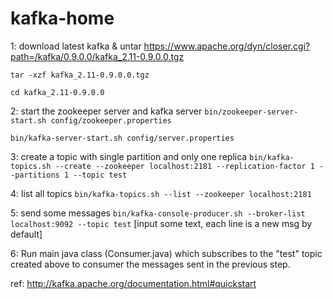 # kafka-home

1: download latest kafka & untar
https://www.apache.org/dyn/closer.cgi?path=/kafka/0.9.0.0/kafka_2.11-0.9.0.0.tgz

``` tar -xzf kafka_2.11-0.9.0.0.tgz ```

``` cd kafka_2.11-0.9.0.0 ```

2: start the zookeeper server and kafka server
``` bin/zookeeper-server-start.sh config/zookeeper.properties ```

``` bin/kafka-server-start.sh config/server.properties ```

3: create a topic with single partition and only one replica
``` bin/kafka-topics.sh --create --zookeeper localhost:2181 --replication-factor 1 --partitions 1 --topic test ```

4: list all topics
``` bin/kafka-topics.sh --list --zookeeper localhost:2181 ```

5: send some messages
``` bin/kafka-console-producer.sh --broker-list localhost:9092 --topic test ```
[input some text, each line is a new msg by default]

6: Run main java class (Consumer.java) which subscribes to the "test" topic created above to consumer the messages sent in the previous step.

ref: 
http://kafka.apache.org/documentation.html#quickstart
